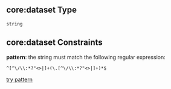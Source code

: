 ## core:dataset Type

`string`

## core:dataset Constraints

**pattern**: the string must match the following regular expression:&#x20;

```regexp
^[^\/\\:*?"<>|]+(\.[^\/\\:*?"<>|]+)*$
```

[try pattern](https://regexr.com/?expression=%5E%5B%5E%5C%2F%5C%5C%3A*%3F%22%3C%3E%7C%5D%2B\(%5C.%5B%5E%5C%2F%5C%5C%3A*%3F%22%3C%3E%7C%5D%2B\)*%24 "try regular expression with regexr.com")

